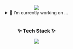 <div align="center">
  <img src="https://capsule-render.vercel.app/api?type=venom&height=300&color=4FD08D&text=Welcome-nl-도토리%20잔디밭&reversal=false&textBg=false&fontColor=222222&fontSize=70&fontAlign=50&fontAlignY=30" />
  <details align="center">
    <summary>
      🔭 I’m currently working on ...
    </summary>
    <img src="https://img.shields.io/badge/react-20232a.svg?style=for-the-badge&logo=react&logoColor=61DAFB" />
    <img src="https://img.shields.io/badge/JavaScript-F7DF1E?style=for-the-badge&logo=JavaScript&logoColor=white" />
    <img src="https://img.shields.io/badge/typescript-3178C6?style=for-the-badge&logo=typescript&logoColor=white">
    <img src="https://img.shields.io/badge/Sass-CC6699?style=for-the-badge&logo=sass&logoColor=white"/>
  </details>
  </br>
  <h3 align="center">✨ Tech Stack ✨</h3>
  <img src="https://github-readme-stats.vercel.app/api?username=KimKyungYun&show_icons=true&theme=radical"/>  
</div>
